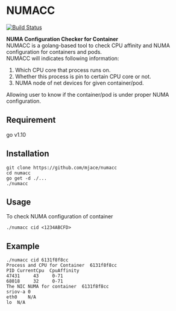 # NUMACC
[![Build Status](https://travis-ci.org/mJace/numacc.svg?branch=master)](https://travis-ci.org/mJace/numacc)

**NUMA Configuration Checker for Container**  
NUMACC is a golang-based tool to check CPU affinity and NUMA configuration for containers and pods.  
NUMACC will indicates following information:   
1. Which CPU core that process runs on.  
2. Whether this process is pin to certain CPU core or not.      
3. NUMA node of net devices for given container/pod.  

Allowing user to know if the container/pod is under proper NUMA configuration.

## Requirement
go v1.10  

## Installation  
```shell script
git clone https://github.com/mjace/numacc
cd numacc
go get -d ./...
./numacc
```

## Usage 
To check NUMA configuration of container  
```shell script
./numacc cid <1234ABCFD>
```

## Example
```shell script
./numacc cid 6131f8f8cc
Process and CPU for Container  6131f8f8cc
PID	CurrentCpu	CpuAffinity
47431 	  43 	 0-71
68018 	  32 	 0-71
The NIC NUMA for container  6131f8f8cc
sriov-a	0
eth0	N/A
lo	N/A
```
